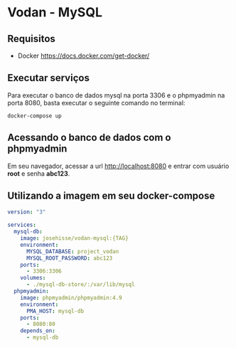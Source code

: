 # Vodan - MySQL

## Requisitos

* Docker <https://docs.docker.com/get-docker/>

## Executar serviços

Para executar o banco de dados mysql na porta 3306 e o phpmyadmin na porta 8080, basta executar o seguinte comando no terminal:

```console
docker-compose up
```

## Acessando o banco de dados com o phpmyadmin

Em seu navegador, acessar a url <http://localhost:8080> e entrar com usuário **root** e senha **abc123**.

## Utilizando a imagem em seu docker-compose

```yaml
version: "3"

services:
  mysql-db:
    image: josehisse/vodan-mysql:{TAG}
    environment:
      MYSQL_DATABASE: project_vodan
      MYSQL_ROOT_PASSWORD: abc123
    ports:
      - 3306:3306
    volumes:
      - ./mysql-db-store/:/var/lib/mysql
  phpmyadmin:
    image: phpmyadmin/phpmyadmin:4.9
    environment:
      PMA_HOST: mysql-db
    ports:
      - 8080:80
    depends_on:
      - mysql-db
```
